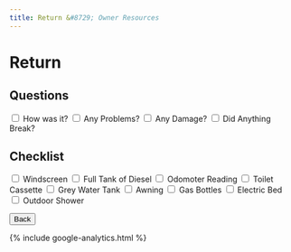 ```yaml
---
title: Return &#8729; Owner Resources 
---
```


<link href="../../../styles/custom.css" rel="stylesheet" />

# Return

## Questions

<label for="q1"><input type="checkbox" id="q1" /> How was it?</label>
<label for="q2"><input type="checkbox" id="q2" /> Any Problems?</label>
<label for="q3"><input type="checkbox" id="q3" /> Any Damage?</label>
<label for="q4"><input type="checkbox" id="q4" /> Did Anything Break?</label>

## Checklist
<label for="windscreen"><input type="checkbox" id="windscreen" /> Windscreen</label>
<label for="diesel"><input type="checkbox" id="diesel" /> Full Tank of Diesel</label>
<label for="odomoter"><input type="checkbox" id="odomoter" /> Odomoter Reading</label>
<label for="toilet"> <input type="checkbox" id="toilet" /> Toilet Cassette</label>
<label for="grey-water-tank"><input type="checkbox" id="grey-water-tank" /> Grey Water Tank</label>
<label for="awning"><input type="checkbox" id="awning" /> Awning</label>
<label for="gas-bottles"><input type="checkbox" id="gas-bottles" /> Gas Bottles</label>
<label for="bed"><input type="checkbox" id="bed" /> Electric Bed</label>
<label for="bed"><input type="checkbox" id="bed" /> Outdoor Shower</label>


<a href="../"><button class="nav-button"><i class="arrow arrow-left"></i> Back</button></a>

{% include google-analytics.html %}